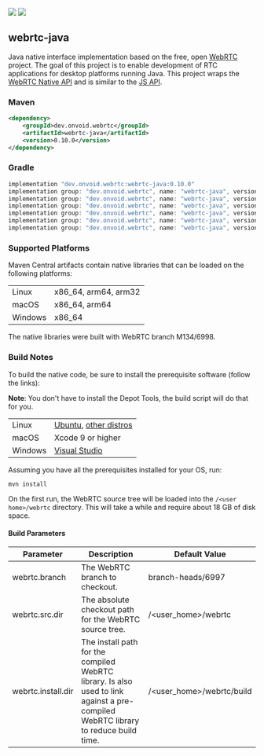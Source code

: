 [![](https://github.com/devopvoid/webrtc-java/actions/workflows/build.yml/badge.svg)](https://github.com/devopvoid/webrtc-java/actions/workflows/build.yml)
[![](https://img.shields.io/maven-central/v/dev.onvoid.webrtc/webrtc-java.svg?label=Maven%20Central&logo=apache-maven)](https://search.maven.org/search?q=g:%22dev.onvoid.webrtc%22%20AND%20a:%22webrtc-java%22)

## webrtc-java

Java native interface implementation based on the free, open [WebRTC](https://webrtc.org) project. The goal of this project is to enable development of RTC applications for desktop platforms running Java. This project wraps the [WebRTC Native API](https://webrtc.github.io/webrtc-org/native-code/native-apis) and is similar to the [JS API](https://w3c.github.io/webrtc-pc).

### Maven

```xml
<dependency>
    <groupId>dev.onvoid.webrtc</groupId>
    <artifactId>webrtc-java</artifactId>
    <version>0.10.0</version>
</dependency>
```

### Gradle

```groovy
implementation "dev.onvoid.webrtc:webrtc-java:0.10.0"
implementation group: "dev.onvoid.webrtc", name: "webrtc-java", version: "0.10.0", classifier: "windows-x86_64"
implementation group: "dev.onvoid.webrtc", name: "webrtc-java", version: "0.10.0", classifier: "macos-x86_64"
implementation group: "dev.onvoid.webrtc", name: "webrtc-java", version: "0.10.0", classifier: "macos-aarch64"
implementation group: "dev.onvoid.webrtc", name: "webrtc-java", version: "0.10.0", classifier: "linux-x86_64"
implementation group: "dev.onvoid.webrtc", name: "webrtc-java", version: "0.10.0", classifier: "linux-aarch64"
implementation group: "dev.onvoid.webrtc", name: "webrtc-java", version: "0.10.0", classifier: "linux-aarch32"
```

### Supported Platforms
Maven Central artifacts contain native libraries that can be loaded on the following platforms:

<table>
  <tr>
    <td>Linux</td>
    <td>x86_64, arm64, arm32</td>
  </tr>
  <tr>
    <td>macOS</td>
    <td>x86_64, arm64</td>
  </tr>
  <tr>
    <td>Windows</td>
    <td>x86_64</td>
  </tr>
</table>

The native libraries were built with WebRTC branch M134/6998.

### Build Notes

To build the native code, be sure to install the prerequisite software (follow the links):

**Note**: You don't have to install the Depot Tools, the build script will do that for you.

<table>
  <tr>
    <td>Linux</td>
    <td><a href="https://chromium.googlesource.com/chromium/src/+/master/docs/linux/build_instructions.md#system-requirements">Ubuntu</a>, <a href="https://chromium.googlesource.com/chromium/src/+/master/docs/linux/build_instructions.md#Notes-for-other-distros">other distros</a></td>
  </tr>
  <tr>
    <td>macOS</td>
    <td>Xcode 9 or higher</td>
  </tr>
  <tr>
    <td>Windows</td>
    <td><a href="https://chromium.googlesource.com/chromium/src/+/master/docs/windows_build_instructions.md#visual-studio">Visual Studio</a></td>
  </tr>
</table>

Assuming you have all the prerequisites installed for your OS, run:

```
mvn install
```

On the first run, the WebRTC source tree will be loaded into the `/<user home>/webrtc` directory. This will take a while and require about 18 GB of disk space.

#### Build Parameters

| Parameter          | Description                                            | Default Value               |
| ------------------ | ------------------------------------------------------ |-----------------------------|
| webrtc.branch      | The WebRTC branch to checkout.                         | branch-heads/6997           |
| webrtc.src.dir     | The absolute checkout path for the WebRTC source tree. | /\<user_home\>/webrtc       |
| webrtc.install.dir | The install path for the compiled WebRTC library. Is also used to link against a pre-compiled WebRTC library to reduce build time. | /\<user_home\>/webrtc/build |
